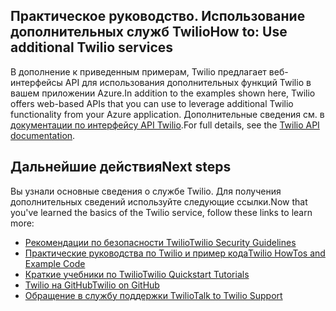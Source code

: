 ## <span data-ttu-id="adb7c-101"><a name="AdditionalServices"></a>Практическое руководство. Использование дополнительных служб Twilio</span><span class="sxs-lookup"><span data-stu-id="adb7c-101"><a name="AdditionalServices"></a>How to: Use additional Twilio services</span></span>
<span data-ttu-id="adb7c-102">В дополнение к приведенным примерам, Twilio предлагает веб-интерфейсы API для использования дополнительных функций Twilio в вашем приложении Azure.</span><span class="sxs-lookup"><span data-stu-id="adb7c-102">In addition to the examples shown here, Twilio offers web-based APIs that you can use to leverage additional Twilio functionality from your Azure application.</span></span> <span data-ttu-id="adb7c-103">Дополнительные сведения см. в [документации по интерфейсу API Twilio][twilio_api_documentation].</span><span class="sxs-lookup"><span data-stu-id="adb7c-103">For full details, see the [Twilio API documentation][twilio_api_documentation].</span></span>

## <span data-ttu-id="adb7c-104"><a name="NextSteps"></a>Дальнейшие действия</span><span class="sxs-lookup"><span data-stu-id="adb7c-104"><a name="NextSteps"></a>Next steps</span></span>
<span data-ttu-id="adb7c-105">Вы узнали основные сведения о службе Twilio. Для получения дополнительных сведений используйте следующие ссылки.</span><span class="sxs-lookup"><span data-stu-id="adb7c-105">Now that you've learned the basics of the Twilio service, follow these links to learn more:</span></span>

* <span data-ttu-id="adb7c-106">[Рекомендации по безопасности Twilio][twilio_security_guidelines]</span><span class="sxs-lookup"><span data-stu-id="adb7c-106">[Twilio Security Guidelines][twilio_security_guidelines]</span></span>
* <span data-ttu-id="adb7c-107">[Практические руководства по Twilio и пример кода][twilio_howtos]</span><span class="sxs-lookup"><span data-stu-id="adb7c-107">[Twilio HowTos and Example Code][twilio_howtos]</span></span>
* <span data-ttu-id="adb7c-108">[Краткие учебники по Twilio][twilio_quickstarts]</span><span class="sxs-lookup"><span data-stu-id="adb7c-108">[Twilio Quickstart Tutorials][twilio_quickstarts]</span></span> 
* <span data-ttu-id="adb7c-109">[Twilio на GitHub][twilio_on_github]</span><span class="sxs-lookup"><span data-stu-id="adb7c-109">[Twilio on GitHub][twilio_on_github]</span></span>
* <span data-ttu-id="adb7c-110">[Обращение в службу поддержки Twilio][twilio_support]</span><span class="sxs-lookup"><span data-stu-id="adb7c-110">[Talk to Twilio Support][twilio_support]</span></span>

[twilio_api_documentation]: http://www.twilio.com/api
[twilio_security_guidelines]: http://www.twilio.com/docs/security
[twilio_howtos]: http://www.twilio.com/docs/howto
[twilio_on_github]: https://github.com/twilio
[twilio_support]: http://www.twilio.com/help/contact
[twilio_quickstarts]: http://www.twilio.com/docs/quickstart


